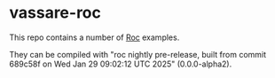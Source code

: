 # vassare-roc

This repo contains a number of [Roc](https://www.roc-lang.org) examples.

They can be compiled with "roc nightly pre-release, built from commit 689c58f on Wed Jan 29 09:02:12 UTC 2025" (0.0.0-alpha2).
